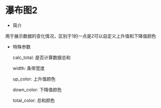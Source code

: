 # 瀑布图2

* 简介

​		用于展示数据的变化情况，区别于1的一点是2可以自定义上升值和下降值颜色

- 特殊参数

  calc_total: 是否计算数据总和

  width: 条带宽度
  
  up_color: 上升值颜色
  
  down_color: 下降值颜色
  
  total_color: 总和颜色

